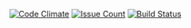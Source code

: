 [![Code Climate](https://codeclimate.com/github/nosma/LifeInOrder/badges/gpa.svg)](https://codeclimate.com/github/nosma/LifeInOrder)
[![Issue Count](https://codeclimate.com/github/nosma/LifeInOrder/badges/issue_count.svg)](https://codeclimate.com/github/nosma/LifeInOrder)
[![Build Status](https://travis-ci.org/nosma/BankTransactionsAnalyzer.svg?branch=master)](https://travis-ci.org/nosma/BankTransactionsAnalyzer)

